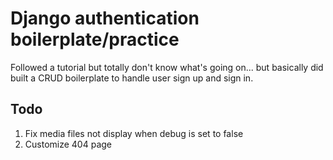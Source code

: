 # Django authentication boilerplate/practice

Followed a tutorial but totally don't know what's going on... but basically did built a CRUD boilerplate to handle user sign up and sign in.

## Todo
1. Fix media files not display when debug is set to false
2. Customize 404 page